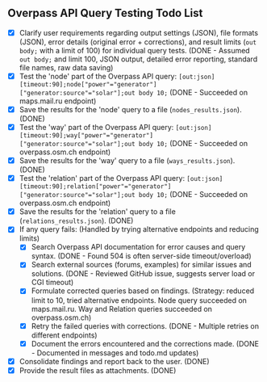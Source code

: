 ## Overpass API Query Testing Todo List

- [X] Clarify user requirements regarding output settings (JSON), file formats (JSON), error details (original error + corrections), and result limits (`out body;` with a limit of 100) for individual query tests. (DONE - Assumed `out body;` and limit 100, JSON output, detailed error reporting, standard file names, raw data saving)
- [X] Test the 'node' part of the Overpass API query: `[out:json][timeout:90];node["power"="generator"]["generator:source"="solar"];out body 10;` (DONE - Succeeded on maps.mail.ru endpoint)
- [X] Save the results for the 'node' query to a file (`nodes_results.json`). (DONE)
- [X] Test the 'way' part of the Overpass API query: `[out:json][timeout:90];way["power"="generator"]["generator:source"="solar"];out body 10;` (DONE - Succeeded on overpass.osm.ch endpoint)
- [X] Save the results for the 'way' query to a file (`ways_results.json`). (DONE)
- [X] Test the 'relation' part of the Overpass API query: `[out:json][timeout:90];relation["power"="generator"]["generator:source"="solar"];out body 10;` (DONE - Succeeded on overpass.osm.ch endpoint)
- [X] Save the results for the 'relation' query to a file (`relations_results.json`). (DONE)
- [X] If any query fails: (Handled by trying alternative endpoints and reducing limits)
    - [X] Search Overpass API documentation for error causes and query syntax. (DONE - Found 504 is often server-side timeout/overload)
    - [X] Search external sources (forums, examples) for similar issues and solutions. (DONE - Reviewed GitHub issue, suggests server load or CGI timeout)
    - [X] Formulate corrected queries based on findings. (Strategy: reduced limit to 10, tried alternative endpoints. Node query succeeded on maps.mail.ru. Way and Relation queries succeeded on overpass.osm.ch)
    - [X] Retry the failed queries with corrections. (DONE - Multiple retries on different endpoints)
    - [X] Document the errors encountered and the corrections made. (DONE - Documented in messages and todo.md updates)
- [X] Consolidate findings and report back to the user. (DONE)
- [X] Provide the result files as attachments. (DONE)

